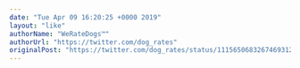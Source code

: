 ```yaml
---
date: "Tue Apr 09 16:20:25 +0000 2019"
layout: "like"
authorName: "WeRateDogs™"
authorUrl: "https://twitter.com/dog_rates"
originalPost: "https://twitter.com/dog_rates/status/1115650683267469312"
---
```

